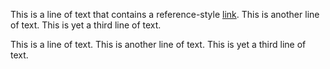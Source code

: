 This is a line of text that contains a reference-style [link][1].
This is another line of text.
This is yet a third line of text.

[1]: http://www.example.com "This is a title"
This is a line of text.
This is another line of text.
This is yet a third line of text.
